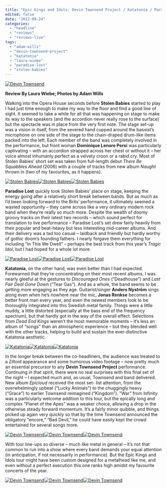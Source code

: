 ```yaml
---
title: "Epic Kings and Idols: Devin Townsend Project / Katatonia / Paradise Lost / Stolen Babies @ The Opera House, Toronto ON, September 19, 2012"
edited: false
date: "2012-09-24"
categories:
  - "headline"
  - "reviews"
  - "reviews-live"
tags:
  - "adam-wills"
  - "devin-townsend-project"
  - "katatonia"
  - "laura-wiebe"
  - "paradise-lost"
  - "stolen-babies"
---
```


[![Devin Townsend](http://www.hellbound.ca/wp-content/uploads/2012/09/IMG_6514-Edit-590x393.jpg "Devin Townsend")](http://www.hellbound.ca/wp-content/uploads/2012/09/IMG_6514-Edit.jpg)

**Review By Laura Wiebe; Photos by Adam Wills**

Walking into the Opera House seconds before **Stolen Babies** started to play I had just time enough to make my way to the floor and find a good line of sight. It seemed to take a while for all that was happening on stage to make its way to the speakers (and the accordion never really rose to the surface) but the spectacle was in place from the very first note. The stage set-up was a vision in itself, from the severed hand cupped around the bassist’s microphone on one side of the stage to the chain-draped drum-like items packed into the left. Each member of the band was completely involved in the performance, but front woman **Dominique Lenore Persi** was particularly captivating – with an accordion strapped across her chest or without it – her voice almost inhumanly perfect as a velvety croon or a rabid cry. Most of Stolen Babies’ short set was taken from full-length debut _There Be Squabbles Ahead_ (2006) with a couple of tracks from new album _Naught_ thrown in (two of my favourites, as it happens).

[![Stolen Babies](http://www.hellbound.ca/wp-content/uploads/2012/09/IMG_6191-Edit-182x182.jpg "Stolen Babies")](http://www.hellbound.ca/wp-content/uploads/2012/09/IMG_6191-Edit.jpg)[![Stolen Babies](http://www.hellbound.ca/wp-content/uploads/2012/09/IMG_6227-Edit-182x182.jpg "Stolen Babies")](http://www.hellbound.ca/wp-content/uploads/2012/09/IMG_6227-Edit.jpg)[![Stolen Babies](http://www.hellbound.ca/wp-content/uploads/2012/09/IMG_6198-Edit-182x182.jpg "Stolen Babies")](http://www.hellbound.ca/wp-content/uploads/2012/09/IMG_6198-Edit.jpg)

**Paradise Lost** quickly took Stolen Babies’ place on stage, keeping the energy going after a relatively short break between bands. But as much as I’d been looking forward to the Brits’ performance, it ultimately seemed a wasted opportunity – they came across like a very ordinary modern rock band when they’re really so much more. Despite the wealth of doomy groovy tracks on their latest two records – which sound perfect for translation to live performance – Paradise Lost’s set drew fairly heavily from their popular and beat-heavy but less interesting mid-career albums. And their delivery was a tad too casual – laidback and friendly but hardly worthy of gothic doom’s founding fathers. I nearly forgave them everything for including “In This We Dwell” – perhaps the best track from this year’s _Tragic Idol_, but I had hoped for a whole lot more.

[![Paradise Lost](http://www.hellbound.ca/wp-content/uploads/2012/09/IMG_6237-Edit-182x182.jpg "Paradise Lost")](http://www.hellbound.ca/wp-content/uploads/2012/09/IMG_6237-Edit.jpg)[![Paradise Lost](http://www.hellbound.ca/wp-content/uploads/2012/09/IMG_6300-Edit-182x182.jpg "Paradise Lost")](http://www.hellbound.ca/wp-content/uploads/2012/09/IMG_6300-Edit.jpg)[![Paradise Lost](http://www.hellbound.ca/wp-content/uploads/2012/09/IMG_6306-Edit-182x182.jpg "Paradise Lost")](http://www.hellbound.ca/wp-content/uploads/2012/09/IMG_6306-Edit.jpg)

**Katatonia**, on the other hand, was even better than I had expected. Forewarned that they’re concentrating on their most recent albums, I was nearly gleeful at the gestures to _Discouraged Ones_ (“Deadhouse”) and _Last Fair Deal Gone Down_ (“Tear Gas”). And as a whole, the band seems to be getting more engaging as they age. Guitarist/singer **Anders Nyström** sings along even when he’s nowhere near the mic, **Jonas Renkse** becomes a better front man every year, and even the newest members look to be thoroughly integrated into this Swedish metal family. Things were a little muddy, a little distorted (especially at the bass end of the frequency spectrum), but that hardly got in the way of the overall effect. Selections from _Dead End Kings_ weren’t the most memorable moments – it’s less an album of “songs” than an atmospheric experience – but they blended well with the other tracks, helping to build and sustain the ever-distinctive Katatonia aesthetic.

[![Katatonia](http://www.hellbound.ca/wp-content/uploads/2012/09/IMG_6397-Edit-182x182.jpg "Katatonia")](http://www.hellbound.ca/wp-content/uploads/2012/09/IMG_6397-Edit.jpg)[![Katatonia](http://www.hellbound.ca/wp-content/uploads/2012/09/IMG_6357-Edit-182x182.jpg "Katatonia")](http://www.hellbound.ca/wp-content/uploads/2012/09/IMG_6357-Edit.jpg)[![Katatonia](http://www.hellbound.ca/wp-content/uploads/2012/09/IMG_6409-Edit-182x182.jpg "Katatonia")](http://www.hellbound.ca/wp-content/uploads/2012/09/IMG_6409-Edit.jpg)

In the longer break between the co-headliners, the audience was treated to a Ziltoid appearance and some humorous video footage – now pretty much an essential precursor to any **Devin Townsend Project** performance. Continuing in that spirit, there were no real surprises with this final set of the night – I expected much and, as usual, Townsend and band delivered. New album _Epicloud_ received the most set- list attention, from the overwhelmingly upbeat (“Lucky Animals”) to the chuggingly heavy (“Grace”) to earlier Townsend reimagined (“Kingdom”). “War” from Infinity was a particularly welcome addition to this tour, but the epically long and complex “Planet of the Apes” was a weaker choice, allowing a drop in the otherwise steady forward momentum. It’s a fairly minor quibble, and things picked up again very quickly so that by the time Townsend announced the obligatory “encore,” “Bad Devil,” he could have easily kept the crowd entertained for several songs more.

[![Devin Townsend](http://www.hellbound.ca/wp-content/uploads/2012/09/IMG_6446-Edit-182x182.jpg "Devin Townsend")](http://www.hellbound.ca/wp-content/uploads/2012/09/IMG_6446-Edit.jpg)[![Devin Townsend](http://www.hellbound.ca/wp-content/uploads/2012/09/IMG_6422-Edit-182x182.jpg "Devin Townsend")](http://www.hellbound.ca/wp-content/uploads/2012/09/IMG_6422-Edit.jpg)[![Devin Townsend](http://www.hellbound.ca/wp-content/uploads/2012/09/IMG_6416-Edit-182x182.jpg "Devin Townsend")](http://www.hellbound.ca/wp-content/uploads/2012/09/IMG_6416-Edit.jpg)

With tour line-ups so diverse – much like metal in general – it’s not that common to run into a show where every band demands your equal attention (in anticipation, if not necessarily in performance). But the Epic Kings and Idols tour might have been custom designed for a metalhead like me, and even without a perfect execution this one ranks high amidst my favourite concerts of the year.

[![Devin Townsend](http://www.hellbound.ca/wp-content/uploads/2012/09/IMG_6477-Edit-182x182.jpg "Devin Townsend")](http://www.hellbound.ca/wp-content/uploads/2012/09/IMG_6477-Edit.jpg)[![Devin Townsend](http://www.hellbound.ca/wp-content/uploads/2012/09/IMG_6485-Edit-182x182.jpg "Devin Townsend")](http://www.hellbound.ca/wp-content/uploads/2012/09/IMG_6485-Edit.jpg)[![Devin Townsend](http://www.hellbound.ca/wp-content/uploads/2012/09/IMG_6511-Edit-182x182.jpg "Devin Townsend")](http://www.hellbound.ca/wp-content/uploads/2012/09/IMG_6511-Edit.jpg)
